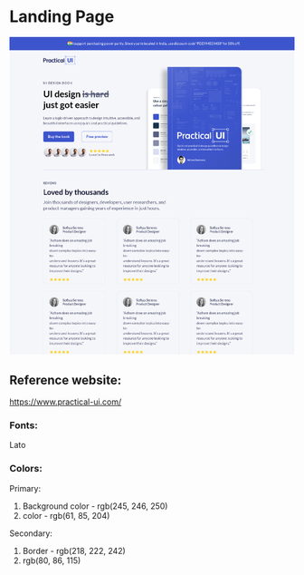 # Landing Page

![landingpage](assets/landingpage.png)

## Reference website:

https://www.practical-ui.com/

### Fonts:

Lato

### Colors:

Primary:

1. Background color - rgb(245, 246, 250)
2. color - rgb(61, 85, 204)

Secondary:

1. Border - rgb(218, 222, 242)
2. rgb(80, 86, 115)
